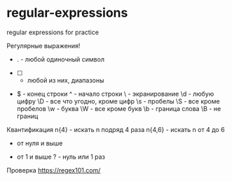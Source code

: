 # regular-expressions
regular expressions for practice

Регулярные выражения!
- . - любой одиночный символ 
- [ ] - любой из них, диапазоны
- $ - конец строки
^ - начало строки
\ - экранирование
\d - любую цифру
\D - все что угодно, кроме цифр
\s - пробелы
\S - все кроме пробелов
\w - буква
\W - все кроме букв
\b - граница слова
\B - не границ

Квантификация
n{4} - искать n подряд 4 раза
n{4,6} - искать n от 4 до 6
* от нуля и выше
+ от 1 и выше 
? - нуль или 1 раз

Проверка https://regex101.com/
